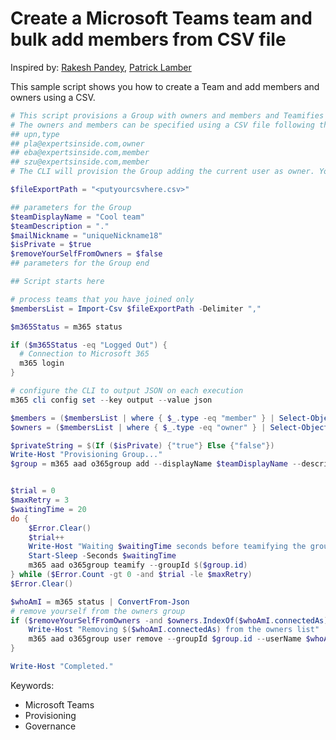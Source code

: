 # Create a Microsoft Teams team and bulk add members from CSV file

Inspired by: [Rakesh Pandey](https://www.flexmind.co/blog/how-to-add-bulk-users-from-csv-file-to-ms-teams-using-powershell/), [Patrick Lamber](https://www.nubo.eu/Create-A-New-Microsoft-Team-And-Bulk-Add-Members-From-CSV-File/)

This sample script shows you how to create a Team and add members and owners using a CSV.

```powershell tab="PowerShell Core"
# This script provisions a Group with owners and members and Teamifies it
# The owners and members can be specified using a CSV file following this format
## upn,type
## pla@expertsinside.com,owner
## eba@expertsinside.com,member
## szu@expertsinside.com,member
# The CLI will provision the Group adding the current user as owner. You can remove this user from the owners list by using the $removeYourSelfFromOwners parameter

$fileExportPath = "<putyourcsvhere.csv>"

## parameters for the Group
$teamDisplayName = "Cool team"
$teamDescription = "."
$mailNickname = "uniqueNickname18"
$isPrivate = $true  
$removeYourSelfFromOwners = $false
## parameters for the Group end

## Script starts here

# process teams that you have joined only
$membersList = Import-Csv $fileExportPath -Delimiter ","

$m365Status = m365 status

if ($m365Status -eq "Logged Out") {
  # Connection to Microsoft 365
  m365 login
}

# configure the CLI to output JSON on each execution
m365 cli config set --key output --value json

$members = ($membersList | where { $_.type -eq "member" } | Select-Object upn).upn -join ","
$owners = ($membersList | where { $_.type -eq "owner" } | Select-Object upn).upn -join ","

$privateString = $(If ($isPrivate) {"true"} Else {"false"})
Write-Host "Provisioning Group..."
$group = m365 aad o365group add --displayName $teamDisplayName --description $teamDescription --mailNickname $mailNickname --isPrivate $privateString --members $members --owners $owners | ConvertFrom-Json


$trial = 0
$maxRetry = 3
$waitingTime = 20
do {
    $Error.Clear()
    $trial++
    Write-Host "Waiting $waitingTime seconds before teamifying the group (trial $trial/$maxRetry)..."
    Start-Sleep -Seconds $waitingTime
    m365 aad o365group teamify --groupId $($group.id)
} while ($Error.Count -gt 0 -and $trial -le $maxRetry)
$Error.Clear()

$whoAmI = m365 status | ConvertFrom-Json
# remove yourself from the owners group
if ($removeYourSelfFromOwners -and $owners.IndexOf($whoAmI.connectedAs) -eq -1) {
    Write-Host "Removing $($whoAmI.connectedAs) from the owners list"
    m365 aad o365group user remove --groupId $group.id --userName $whoAmI.connectedAs --confirm
}

Write-Host "Completed."
```

Keywords:

- Microsoft Teams
- Provisioning
- Governance
